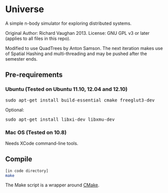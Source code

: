 Universe
========

A simple n-body simulator for exploring distributed systems.

Original Author: Richard Vaughan 2013.
License: GNU GPL v3 or later (applies to all files in this repo).

Modified to use QuadTrees by Anton Samson. The next iteration makes
use of Spatial Hashing and multi-threading and may be pushed
after the semester ends.

## Pre-requirements

### Ubuntu (Tested on Ubuntu 11.10, 12.04 and 12.10)

<pre>
sudo apt-get install build-essential cmake freeglut3-dev 
</pre>

Optional: 

<pre>
sudo apt-get install libxi-dev libxmu-dev
</pre>

### Mac OS (Tested on 10.8)

Needs XCode command-line tools.

## Compile

```bash
[in code directory]
make
```

The Make script is a wrapper around [CMake](http://www.cmake.org/). 
